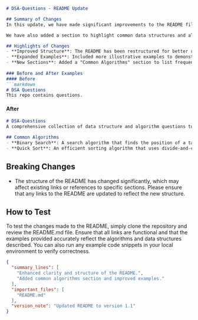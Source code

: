 ```markdown
# DSA-Questions - README Update

## Summary of Changes
In this update, we have made significant improvements to the README file of the DSA-Questions repository. The primary focus was to enhance clarity and provide better guidance for users looking to understand and contribute to the project. The changes include improved structure, clearer examples, and additional context regarding the project's purpose and usage.

We have also added a section to highlight common data structures and algorithms covered in this repository. This aims to help newcomers quickly identify the resources available and facilitate easier navigation through the repository. Overall, these enhancements strive to create a more user-friendly experience, making it easier for developers to engage with the content.

## Highlights of Changes
- **Improved Structure**: The README has been restructured for better readability and flow.
- **Expanded Examples**: Included more illustrative examples to demonstrate the usage of key algorithms.
- **New Sections**: Added a "Common Algorithms" section to list frequently used algorithms and their descriptions.
  
### Before and After Examples
#### Before
```markdown
# DSA Questions
This repo contains questions.
```

#### After
```markdown
# DSA-Questions
A comprehensive collection of data structure and algorithm questions to help you prepare for coding interviews and improve your programming skills.

## Common Algorithms
- **Binary Search**: A search algorithm that finds the position of a target value within a sorted array.
- **Quick Sort**: An efficient sorting algorithm that uses divide-and-conquer principles.
```

## Breaking Changes
- The structure of the README has changed significantly, which may affect existing links or references to specific sections. Please ensure that any links to the README are updated to reflect the new structure.

## How to Test
To test the changes made to the README, simply clone the repository and review the README.md file. Ensure that all links are functional and that the examples provided accurately reflect the algorithms and data structures described. You can also run any example code snippets in your local environment to verify correctness.

```json
{
  "summary_lines": [
    "Enhanced clarity and structure of the README.",
    "Added common algorithms section and improved examples."
  ],
  "important_files": [
    "README.md"
  ],
  "version_note": "Updated README to version 1.1"
}
```
```